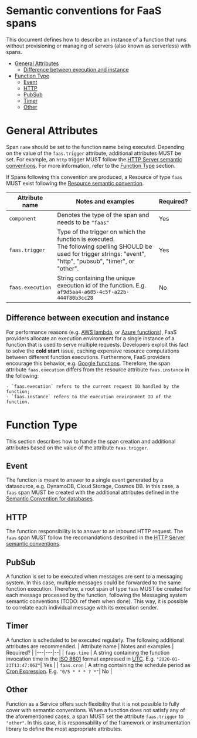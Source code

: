 # Semantic conventions for FaaS spans

This document defines how to describe an instance of a function that runs without provisioning or managing of servers (also known as serverless) with spans.


<!-- Re-generate TOC with `markdown-toc --no-first-h1 -i` -->

<!-- toc -->

- [General Attributes](#general-attributes)
  * [Difference between execution and instance](#data-faas#difference-between-execution-and-instance)
- [Function Type](#function-type)
  * [Event](#event)
  * [HTTP](#http)
  * [PubSub](#pubsub)
  * [Timer](#timer)
  * [Other](#other)

<!-- tocstop -->

# General Attributes

Span `name` should be set to the function name being executed. Depending on the value of the `faas.trigger` attribute, additional attributes MUST be set. For example, an `http` trigger MUST follow the [HTTP Server semantic conventions](data-http.md#http-server-semantic-conventions). For more information, refer to the [Function Type](#function-type) section.

If Spans following this convention are produced, a Resource of type `faas` MUST exist following the [Resource semantic convention](data-resource-semantic-conventions.md#function-as-a-service). 

| Attribute name  | Notes  and examples  | Required? |
|---|---|--|
| `component` | Denotes the type of the span and needs to be `"faas"` | Yes | 
| `faas.trigger` | Type of the trigger on which the function is executed. <br > The following spelling SHOULD be used for trigger strings: "event", "http", "pubsub", "timer", or "other". | Yes |
| `faas.execution` | String containing the unique execution id of the function. E.g. `af9d5aa4-a685-4c5f-a22b-444f80b3cc28` | No |

## Difference between execution and instance

For performance reasons (e.g. [AWS lambda], or [Azure functions]), FaaS providers allocate an execution environment for a single instance of a function that is used to serve multiple requests.
Developers exploit this fact to solve the **cold start** issue, caching expensive resource computations between different function executions. 
Furthermore, FaaS providers encourage this behavior, e.g. [Google functions].
Therefore, the span attribute `faas.execution` differs from the resource attribute `faas.instance` in the following:

    - `faas.execution` refers to the current request ID handled by the function;
    - `faas.instance` refers to the execution environment ID of the function.

[AWS lambda]: https://docs.aws.amazon.com/lambda/latest/dg/lambda-runtimes.html
[Azure functions]: https://docs.microsoft.com/en-us/azure/azure-functions/manage-connections#static-clients
[Google functions]: https://cloud.google.com/functions/docs/concepts/exec#function_scope_versus_global_scope

# Function Type

This section describes how to handle the span creation and additional attributes based on the value of the attribute `faas.trigger`.

## Event
The function is meant to answer to a single event generated by a datasource, e.g. DynamoDB, Cloud Storage, Cosmos DB.
In this case, a `faas` span MUST be created with the additional attributes defined in the [Semantic Convention for databases](data-database.md).

## HTTP
The function responsibility is to answer to an inbound HTTP request. The `faas` span MUST follow the recomandations described in the [HTTP Server semantic conventions](data-http.md#http-server-semantic-conventions).

## PubSub
A function is set to be executed when messages are sent to a messaging system. 
In this case, multiple messages could be forwarded to the same function execution. 
Therefore, a root span of type `faas` MUST be created for each message processed by the function, following the Messaging system semantic conventions (TODO: ref them when done). 
This way, it is possible to correlate each individual message with its execution sender.

## Timer

A function is scheduled to be executed regularly. The following additional attributes are recommended.
| Attribute name  | Notes  and examples  | Required? |
|---|---|--|
| `faas.time` | A string containing the function invocation time in the [ISO 8601] format expressed in [UTC]. E.g. `"2020-01-23T13:47:06Z"`| Yes |
| `faas.cron` | A string containing the schedule period as [Cron Expression]. E.g. `"0/5 * * * ? *"`| No | 


[Cron Expression]: https://docs.oracle.com/cd/E12058_01/doc/doc.1014/e12030/cron_expressions.htm
[ISO 8601]: https://www.iso.org/iso-8601-date-and-time-format.html
[UTC]: https://www.w3.org/TR/NOTE-datetime


## Other

Function as a Service offers such flexibility that it is not possible to fully cover with semantic conventions.
When a function does not satisfy any of the aforementioned cases, a span MUST set the attribute `faas.trigger` to `"other"`. 
In this case, it is responsability of the framework or instrumentation library to define the most appropriate attributes.